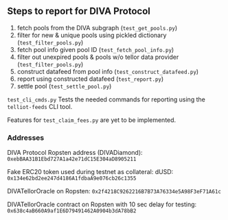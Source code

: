 ## Steps to report for DIVA Protocol

1. fetch pools from the DIVA subgraph (`test_get_pools.py`)
2. filter for new & unique pools using pickled dictionary (`test_filter_pools.py`)
3. fetch pool info given pool ID (`test_fetch_pool_info.py`)
4. filter out unexpired pools & pools w/o tellor data provider (`test_filter_pools.py`)
5. construct datafeed from pool info (`test_construct_datafeed.py`)
6. report using constructed datafeed (`test_report.py`)
7. settle pool (`test_settle_pool.py`)

`test_cli_cmds.py` Tests the needed commands for reporting using the `telliot-feeds` CLI tool.

Features for `test_claim_fees.py` are yet to be implemented.

### Addresses
DIVA Protocol Ropsten address (DIVADiamond): `0xebBAA31B1Ebd727A1a42e71dC15E304aD8905211`

Fake ERC20 token used during testnet as collateral: dUSD: `0x134e62bd2ee247d4186A1fdbaA9e076cb26c1355`

DIVATellorOracle on Ropsten: `0x2f4218C9262216B7B73A76334e5A98F3eF71A61c`

DIVATellorOracle contract on Ropsten with 10 sec delay for testing:
`0x638c4aB660A9af1E6D79491462A0904b3dA78bB2`
